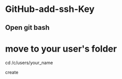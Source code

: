 # GitHub-add-ssh-Key

## Open git bash

# move to your user's folder
cd /c/users/your_name

create 

